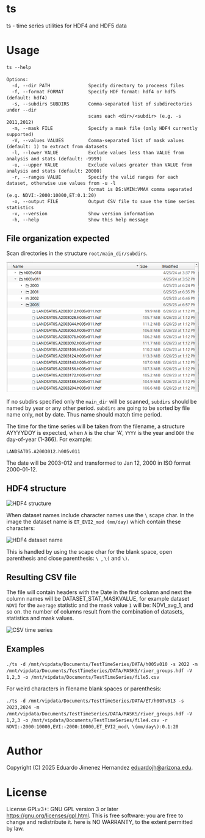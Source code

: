 # ts

ts - time series utilities for HDF4 and HDF5 data

# Usage

```
ts --help

Options:
  -d, --dir PATH              Specify directory to proceess files
  -f, --format FORMAT         Specify HDF format: hdf4 or hdf5 (default: hdf4)
  -s, --subdirs SUBDIRS       Comma-separated list of subdirectories under --dir
                              scans each <dir>/<subdir> (e.g. -s 2011,2012)
  -m, --mask FILE             Specify a mask file (only HDF4 currently supported)
  -V, --values VALUES         Comma-separated list of mask values (default: 1) to extract from datasets
  -l, --lower VALUE           Exclude values less than VALUE from analysis and stats (default: -9999)
  -u, --upper VALUE           Exclude values greater than VALUE from analysis and stats (default: 20000)
  -r, --ranges VALUE          Specify the valid ranges for each dataset, otherwise use values from -u -l
                              format is DS:VMIN:VMAX comma separated (e.g. NDVI:-2000:10000,ET:0.1:20)
  -o, --output FILE           Output CSV file to save the time series statistics
  -v, --version               Show version information
  -h, --help                  Show this help message
```

## File organization expected

Scan directories in the structure `root/main_dir/subdirs`.

![Dir and file organization](doc/files.png)

If no subdirs specified only the `main_dir` will be scanned, `subdirs` should be named by year or any other period.
`subdirs` are going to be sorted by file name only, not by date. Thus name should match time period.

The time for the time series will be taken from the filename, a structure AYYYYDOY
is expected, when `A` is the char 'A', `YYYY` is the year and `DOY` the day-of-year (1-366). For example:

```LANDSAT05.A2003012.h005v011```

The date will be 2003-012 and transformed to Jan 12, 2000 in ISO format 2000-01-12.

## HDF4 structure

![HDF4 structure](doc/structure.png)

When dataset names include character names use the `\` scape char. In the image the dataset name is `ET_EVI2_mod (mm/day)` which contain these characters:

![HDF4 dataset name](doc/structure2.png)

This is handled by using the scape char for the blank space, open parenthesis and close parenthesis: `\ `, `\(` and `\)`.

## Resulting CSV file

The file will contain headers with the Date in the first column and next the column names will be DATASET_STAT_MASKVALUE, for example dataset `NDVI` for the `average` statistic and the mask value `1` will be: NDVI_avg_1, and so on. the number of columns result from the combination of datasets, statistics and mask values.

![CSV time series](doc/time_series.png)

## Examples


```./ts -d /mnt/vipdata/Documents/TestTimeSeries/DATA/h005v010 -s 2022 -m /mnt/vipdata/Documents/TestTimeSeries/DATA/MASKS/river_groups.hdf -V 1,2,3 -o /mnt/vipdata/Documents/TestTimeSeries/file5.csv```

For weird characters in filename blank spaces or parenthesis:

```./ts -d /mnt/vipdata/Documents/TestTimeSeries/DATA/ET/h007v013 -s 2023,2024 -m /mnt/vipdata/Documents/TestTimeSeries/DATA/MASKS/river_groups.hdf -V 1,2,3 -o /mnt/vipdata/Documents/TestTimeSeries/file4.csv -r NDVI:-2000:10000,EVI:-2000:10000,ET_EVI2_mod\ \(mm/day\):0.1:20```

# Author

Copyright (C) 2025 Eduardo Jimenez Hernandez <eduardojh@arizona.edu>.

# License

License GPLv3+: GNU GPL version 3 or later <https://gnu.org/licenses/gpl.html>.
This is free software: you are free to change and redistribute it.
here is NO WARRANTY, to the extent permitted by law.
